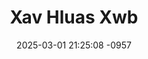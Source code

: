 ---
layout: movie-video-data
date: 2025-03-01 21:25:08 -0957
categories: movie

# Site Attributes
title: "Xav Hluas Xwb"
permalink: "/movie/Xav_Hluas_Xwb"

# Movie Attributes
synopsis: ""
producer: "Hmong XiengKhouang Video Production"
director: ""
writer: ""
video_link: "https://youtu.be/u3VqdAfRAgg?si=HN6-xruynHDUwlsP"
genre: "Comedy"
year: "2011"
release_type: "DVD"
storage: "Center for Hmong Studies"
thumbnail: "/assets/images/movie_thumbnails/Xav Hluas Xwb.jpeg"
publishing_company: "Hmong XiengKhouang Video Production"

# Sequels + Parts
base_movie: ""
total_parts: 
sequel: ""

# Movie Cast
cast:
- name: "Maiv Xis Lauj"
- name: "Tooj Zeb Thoj"
- name: "Niam Tooj Zeb Thoj"
---